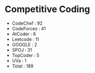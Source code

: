 # Competitive Coding
 * CodeChef     :   92  
 * CodeForces   :   41  
 * AtCoder      :   6  
 * Leetcode     :   11  
 * GOOGLE       :   2  
 * SPOJ         :   31  
 * TopCoder     :   5  
 * UVa          :   1  
 * Total        :   189